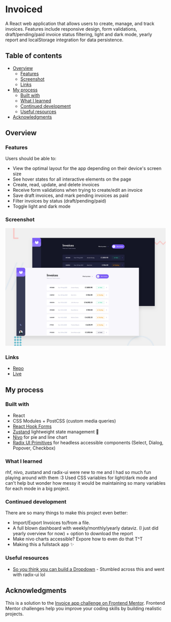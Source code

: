 # Invoiced

A React web application that allows users to create, manage, and track invoices. Features include responsive design, form validations, draft/pending/paid invoice status filtering, light and dark mode, yearly report and localStorage integration for data persistence.

## Table of contents

- [Overview](#overview)
  - [Features](#features)
  - [Screenshot](#screenshot)
  - [Links](#links)
- [My process](#my-process)
  - [Built with](#built-with)
  - [What I learned](#what-i-learned)
  - [Continued development](#continued-development)
  - [Useful resources](#useful-resources)
- [Acknowledgments](#acknowledgments)

## Overview

### Features

Users should be able to:

- View the optimal layout for the app depending on their device's screen size
- See hover states for all interactive elements on the page
- Create, read, update, and delete invoices
- Receive form validations when trying to create/edit an invoice
- Save draft invoices, and mark pending invoices as paid
- Filter invoices by status (draft/pending/paid)
- Toggle light and dark mode

### Screenshot

![](./src/assets/images/preview.jpg)

### Links

- [Repo](https://github.com/diaasaur/invoiced)
- [Live](https://invoiced-gamma.vercel.app)

## My process

### Built with

- React
- CSS Modules + PostCSS (custom media queries)
- [React Hook Forms](https://www.react-hook-form.com)
- [Zustand](https://zustand-demo.pmnd.rs) lightweight state management 🐻
- [Nivo](https://nivo.rocks) for pie and line chart
- [Radix UI Primitives](https://www.radix-ui.com) for headless accessible components (Select, Dialog, Popover, Checkbox)

### What I learned

rhf, nivo, zustand and radix-ui were new to me and I had so much fun playing around with them :3 Used CSS variables for light/dark mode and can't help but wonder how messy it would be maintaining so many variables for each mode in a big project.

### Continued development

There are so many things to make this project even better:

- Import/Export Invoices to/from a file.
- A full blown dashboard with weekly/monthly/yearly dataviz. (I just did yearly overview for now) + option to download the report
- Make nivo charts accessible? Expore how to even do that T^T
- Making this a fullstack app ✨

### Useful resources

- [So you think you can build a Dropdown](https://www.youtube.com/watch?v=pcMYcjtWwVI) - Stumbled across this and went with radix-ui lol

## Acknowledgments

This is a solution to the [Invoice app challenge on Frontend Mentor](https://www.frontendmentor.io/challenges/invoice-app-i7KaLTQjl). Frontend Mentor challenges help you improve your coding skills by building realistic projects.
